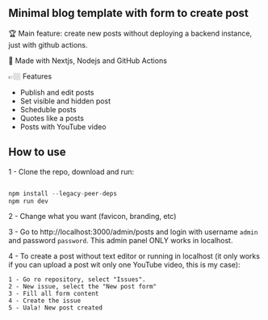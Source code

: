 ## Minimal blog template with form to create post

🏆 Main feature: create new posts without deploying a backend instance, just with github actions.

🦾 Made with Nextjs, Nodejs and GitHub Actions

👉🏼 Features
- Publish and edit posts
- Set visible and hidden post
- Scheduble posts
- Quotes like a posts
- Posts with YouTube video

## How to use

1 - Clone the repo, download and run:

```javascript

npm install --legacy-peer-deps
npm run dev

```

2 - Change what you want (favicon, branding, etc)

3 - Go to http://localhost:3000/admin/posts and login with username <code>admin</code> and password <code>password</code>. This admin panel ONLY works in localhost.

4 - To create a post without text editor or running in localhost (it only works if you can upload a post wit only one YouTube video, this is my case):

    1 - Go ro repository, select "Issues".
    2 - New issue, select the "New post form"
    3 - Fill all form content
    4 - Create the issue
    5 - Uala! New post created